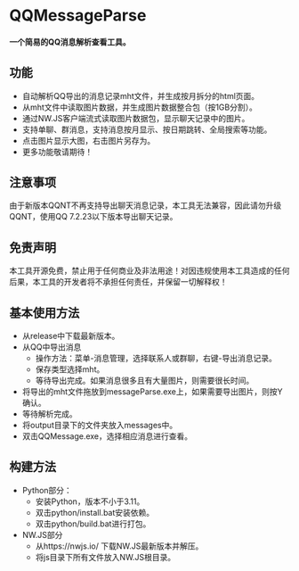 # QQMessageParse
#### 一个简易的QQ消息解析查看工具。

## 功能
- 自动解析QQ导出的消息记录mht文件，并生成按月拆分的html页面。
- 从mht文件中读取图片数据，并生成图片数据整合包（按1GB分割）。
- 通过NW.JS客户端流式读取图片数据包，显示聊天记录中的图片。
- 支持单聊、群消息，支持消息按月显示、按日期跳转、全局搜索等功能。
- 点击图片显示大图，右击图片另存为。
- 更多功能敬请期待！

## 注意事项

由于新版本QQNT不再支持导出聊天消息记录，本工具无法兼容，因此请勿升级QQNT，使用QQ 7.2.23以下版本导出聊天记录。

## 免责声明
本工具开源免费，禁止用于任何商业及非法用途！对因违规使用本工具造成的任何后果，本工具的开发者将不承担任何责任，并保留一切解释权！

## 基本使用方法

- 从release中下载最新版本。
- 从QQ中导出消息
  - 操作方法：菜单-消息管理，选择联系人或群聊，右键-导出消息记录。
  - 保存类型选择mht。
  - 等待导出完成。如果消息很多且有大量图片，则需要很长时间。
- 将导出的mht文件拖放到messageParse.exe上，如果需要导出图片，则按Y确认。
- 等待解析完成。
- 将output目录下的文件夹放入messages中。
- 双击QQMessage.exe，选择相应消息进行查看。

## 构建方法

- Python部分：
  - 安装Python，版本不小于3.11。
  - 双击python/install.bat安装依赖。
  - 双击python/build.bat进行打包。
- NW.JS部分
  - 从https://nwjs.io/ 下载NW.JS最新版本并解压。
  - 将js目录下所有文件放入NW.JS根目录。







































